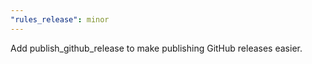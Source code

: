 ```yaml
---
"rules_release": minor
---
```


Add publish_github_release to make publishing GitHub releases easier.
